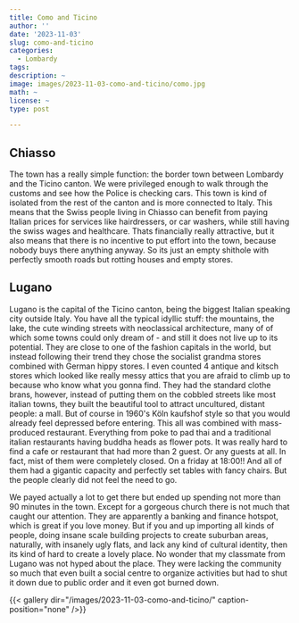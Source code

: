 ```yaml
---
title: Como and Ticino
author: ''
date: '2023-11-03'
slug: como-and-ticino
categories:
  - Lombardy
tags:
description: ~
image: images/2023-11-03-como-and-ticino/como.jpg
math: ~
license: ~
type: post

---
```



## Chiasso

The town has a really simple function: the border town between Lombardy and the Ticino canton. We were privileged enough to walk through the customs and see how the Police is checking cars. This town is kind of isolated from the rest of the canton and is more connected to Italy. This means that the Swiss people living in Chiasso can benefit from paying Italian prices for services like hairdressers, or car washers, while still having the swiss wages and healthcare. Thats financially really attractive, but it also means that there is no incentive to put effort into the town, because nobody buys there anything anyway. So its just an empty shithole with perfectly smooth roads but rotting houses and empty stores.


## Lugano

Lugano is the capital of the Ticino canton, being the biggest Italian speaking city outside Italy. You have all the typical idyllic stuff: the mountains, the lake, the cute winding streets with neoclassical architecture, many of of which some towns could only dream of - and still it does not live up to its potential. They are close to one of the fashion capitals in the world, but instead following their trend they chose the socialist grandma stores combined with German hippy stores. I even counted 4 antique and kitsch stores which looked like really messy attics that you are afraid to climb up to because who know what you gonna find. They had the standard clothe brans, however, instead of putting them on the cobbled streets like most italian towns, they built the beautiful tool to attract uncultured, distant people: a mall. But of course in 1960's Köln kaufshof style so that you would already feel depressed before entering. This all was combined with mass-produced restaurant. Everything from poke to pad thai and a traditional italian restaurants having buddha heads as flower pots. It was really hard to find a cafe or restaurant that had more than 2 guest. Or any guests at all. In fact, mist of them were completely closed. On a friday at 18:00!! And all of them had a gigantic capacity and perfectly set tables with fancy chairs. But the people clearly did not feel the need to go.


We payed actually a lot to get there but ended up spending not more than 90 minutes in the town. Except for a gorgeous church there is not much that caught our attention. They are apparently a banking and finance hotspot, which is great if you love money. But if you and up importing all kinds of people, doing insane scale building projects to create suburban areas, naturally, with insanely ugly flats, and lack any kind of cultural identity, then its kind of hard to create a lovely place. No wonder that my classmate from Lugano was not hyped about the place. They were lacking the community so much that even built a social centre to organize activities but had to shut it down due to public order and it even got burned down.

{{< gallery dir="/images/2023-11-03-como-and-ticino/" caption-position="none" />}}


